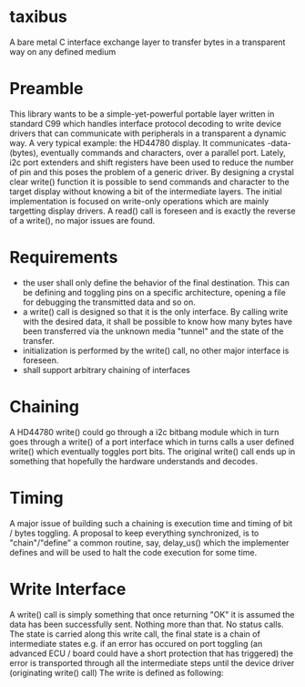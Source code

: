 # taxibus
A bare metal C interface exchange layer to transfer bytes in a transparent way on any defined medium

# Preamble

This library wants to be a simple-yet-powerful portable layer written in standard C99 which handles interface protocol decoding to write device drivers that can communicate with peripherals in a transparent a dynamic way.
A very typical example: the HD44780 display. It communicates -data- (bytes), eventually commands and characters, over a parallel port. Lately, i2c port extenders and shift registers have been used to reduce the number of pin and this poses the problem of a generic driver.
By designing a crystal clear write() function it is possible to send commands and character to the target display without knowing a bit of the intermediate layers.
The initial implementation is focused on write-only operations which are mainly targetting display drivers.
A read() call is foreseen and is exactly the reverse of a write(), no major issues are found.

# Requirements

- the user shall only define the behavior of the final destination. This can be defining and toggling pins on a specific architecture, opening a file for debugging the transmitted data and so on.
- a write() call is designed so that it is the only interface. By calling write with the desired data, it shall be possible to know how many bytes have been transferred via the unknown media "tunnel" and the state of the transfer.
- initialization is performed by the write() call, no other major interface is foreseen. 
- shall support arbitrary chaining of interfaces

# Chaining

A HD44780 write() could go through a i2c bitbang module which in turn goes through a write() of a port interface which in turns calls a user defined write() which eventually toggles port bits.
The original write() call ends up in something that hopefully the hardware understands and decodes.

# Timing

A major issue of building such a chaining is execution time and timing of bit / bytes toggling. A proposal to keep everything synchronized, is to "chain"/"define" a common routine, say, delay_us() which the implementer defines and will be used to halt the code execution for some time.

# Write Interface

A write() call is simply something that once returning "OK" it is assumed the data has been successfully sent. Nothing more than that. No status calls. The state is carried along this write call, the final state is a chain of intermediate states e.g. if an error has occured on port toggling (an advanced ECU / board could have a short protection that has triggered) the error is transported through all the intermediate steps until the device driver (originating write() call)
The write is defined as following:

